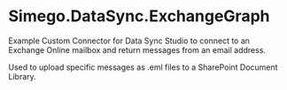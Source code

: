 # Simego.DataSync.ExchangeGraph

Example Custom Connector for Data Sync Studio to connect to an Exchange Online mailbox and return messages from an email address.

Used to upload specific messages as .eml files to a SharePoint Document Library.